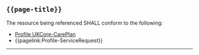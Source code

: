 ## <code>{{page-title}}</code>

The resource being referenced SHALL conform to the following:	
- [Profile UKCore-CarePlan](https://simplifier.net/hl7fhirukcorer4/ukcorecareplan)
- {{pagelink:Profile-ServiceRequest}}


---